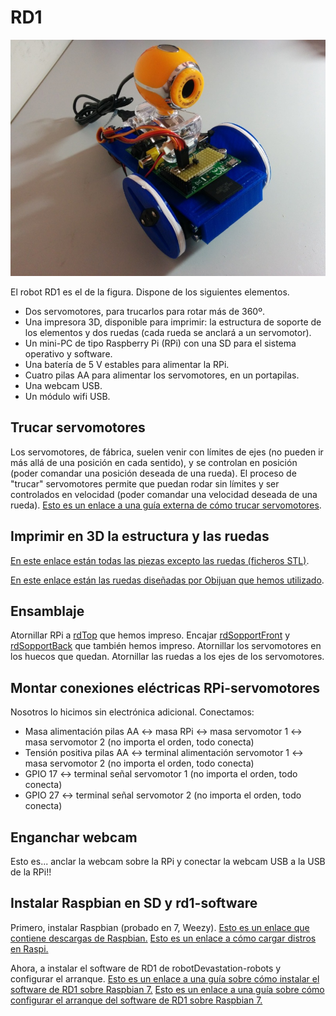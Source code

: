 # RD1

![RD1-800px.jpg](../../assets/RD1-800px.jpg)

El robot RD1 es el de la figura. Dispone de los siguientes elementos.

  - Dos servomotores, para trucarlos para rotar más de 360º.
  - Una impresora 3D, disponible para imprimir: la estructura de soporte
    de los elementos y dos ruedas (cada rueda se anclará a un
    servomotor).
  - Un mini-PC de tipo Raspberry Pi (RPi) con una SD para el sistema
    operativo y software.
  - Una batería de 5 V estables para alimentar la RPi.
  - Cuatro pilas AA para alimentar los servomotores, en un portapilas.
  - Una webcam USB.
  - Un módulo wifi USB.

## Trucar servomotores

Los servomotores, de fábrica, suelen venir con límites de ejes (no
pueden ir más allá de una posición en cada sentido), y se controlan en
posición (poder comandar una posición deseada de una rueda). El proceso
de "trucar" servomotores permite que puedan rodar sin límites y ser
controlados en velocidad (poder comandar una velocidad deseada de una
rueda). [Esto es un enlace a una guía externa de cómo trucar
servomotores](http://elektronikadonbosco.blogspot.com.es/2012/08/como-trucar-servomotores-paso-paso.html).

## Imprimir en 3D la estructura y las ruedas

[En este enlace están todas las piezas excepto las ruedas (ficheros STL)](https://github.com/asrob-uc3m/robotDevastation-robots/tree/master/rd1/mechanics).

[En este enlace están las ruedas diseñadas por Obijuan que hemos
utilizado](https://github.com/Obijuan/printbot_part_library/blob/master/wheels/Miniskybot-compatible/step-stl/Miniskybot-wheel-futaba3003-4-arms-horn-assembly.stl).

## Ensamblaje

Atornillar RPi a
[rdTop](https://github.com/asrob-uc3m/robotDevastation-robots/blob/master/rd1/mechanics/rdTop.stl)
que hemos impreso. Encajar
[rdSopportFront](https://github.com/asrob-uc3m/robotDevastation-robots/blob/master/rd1/mechanics/rdSopportFront.stl)
y
[rdSopportBack](https://github.com/asrob-uc3m/robotDevastation-robots/blob/master/rd1/mechanics/rdSopportBack.stl)
que también hemos impreso. Atornillar los servomotores en los huecos que
quedan. Atornillar las ruedas a los ejes de los servomotores.

## Montar conexiones eléctricas RPi-servomotores

Nosotros lo hicimos sin electrónica adicional. Conectamos:

  - Masa alimentación pilas AA \<-\> masa RPi \<-\> masa servomotor 1
    \<-\> masa servomotor 2 (no importa el orden, todo conecta)
  - Tensión positiva pilas AA \<-\> terminal alimentación servomotor 1
    \<-\> masa servomotor 2 (no importa el orden, todo conecta)
  - GPIO 17 \<-\> terminal señal servomotor 1 (no importa el orden, todo
    conecta)
  - GPIO 27 \<-\> terminal señal servomotor 2 (no importa el orden, todo
    conecta)

## Enganchar webcam

Esto es... anclar la webcam sobre la RPi y conectar la webcam USB a la
USB de la RPi\!\!

## Instalar Raspbian en SD y rd1-software

Primero, instalar Raspbian (probado en 7, Weezy). [Esto es un enlace que contiene descargas de Raspbian.](https://www.raspberrypi.org/downloads/raspbian/) [Esto es un enlace a cómo cargar distros en Raspi.](http://www.raspberrypi.org/documentation/installation/installing-images/README.md)

Ahora, a instalar el software de RD1 de robotDevastation-robots y configurar el arranque.
[Esto es un enlace a una guía sobre cómo instalar el software de RD1 sobre Raspbian 7.](http://asrob.uc3m.es/index.php/C%C3%B3mo_instalar_el_software_de_RD1_sobre_Raspbian_7)
[Esto es un enlace a una guía sobre cómo configurar el arranque del software de RD1 sobre Raspbian 7.](http://asrob.uc3m.es/index.php/C%C3%B3mo_configurar_el_arranque_del_software_de_RD1_sobre_Raspbian_7)
